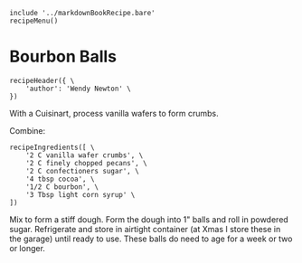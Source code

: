 ~~~ markdown-script
include '../markdownBookRecipe.bare'
recipeMenu()
~~~

# Bourbon Balls

~~~ markdown-script
recipeHeader({ \
    'author': 'Wendy Newton' \
})
~~~

With a Cuisinart, process vanilla wafers to form crumbs.

Combine:

~~~ markdown-script
recipeIngredients([ \
    '2 C vanilla wafer crumbs', \
    '2 C finely chopped pecans', \
    '2 C confectioners sugar', \
    '4 tbsp cocoa', \
    '1/2 C bourbon', \
    '3 Tbsp light corn syrup' \
])
~~~

Mix to form a stiff dough. Form the dough into 1" balls and roll in powdered sugar. Refrigerate and
store in airtight container (at Xmas I store these in the garage) until ready to use. These balls do
need to age for a week or two or longer.
